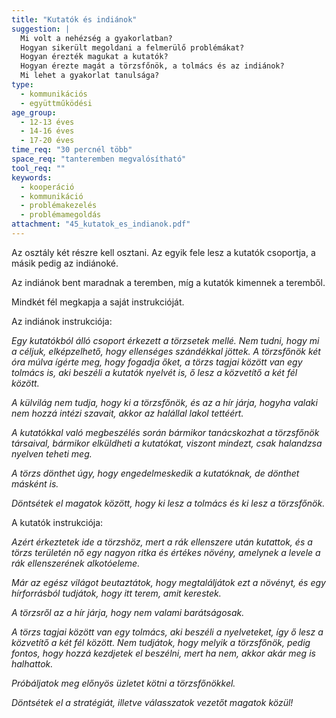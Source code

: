 ```yaml
---
title: "Kutatók és indiánok"
suggestion: | 
  Mi volt a nehézség a gyakorlatban?
  Hogyan sikerült megoldani a felmerülő problémákat?
  Hogyan érezték magukat a kutatók?
  Hogyan érezte magát a törzsfőnök, a tolmács és az indiánok?
  Mi lehet a gyakorlat tanulsága?
type:
  - kommunikációs
  - együttműködési
age_group:
  - 12-13 éves
  - 14-16 éves
  - 17-20 éves
time_req: "30 percnél több"
space_req: "tanteremben megvalósítható"
tool_req: ""
keywords: 
  - kooperáció
  - kommunikáció
  - problémakezelés
  - problémamegoldás
attachment: "45_kutatok_es_indianok.pdf"
---
```


Az osztály két részre kell osztani. Az egyik fele lesz a kutatók csoportja, a másik pedig az indiánoké.

Az indiánok bent maradnak a teremben, míg a kutatók kimennek a teremből.

Mindkét fél megkapja a saját instrukcióját.

Az indiánok instrukciója:

 _Egy kutatókból álló csoport érkezett a törzsetek mellé. Nem tudni, hogy mi a céljuk, elképzelhető, hogy ellenséges szándékkal jöttek. A törzsfőnök két óra múlva ígérte meg, hogy fogadja őket, a törzs tagjai között van egy tolmács is, aki beszéli a kutatók nyelvét is, ő lesz a közvetítő a két fél között._

 _A külvilág nem tudja, hogy ki a törzsfőnök, és az a hír járja, hogyha valaki nem hozzá intézi szavait, akkor az halállal lakol tettéért._

 _A kutatókkal való megbeszélés során bármikor tanácskozhat a törzsfőnök társaival, bármikor elküldheti a kutatókat, viszont mindezt, csak halandzsa nyelven teheti meg._

 _A törzs dönthet úgy, hogy engedelmeskedik a kutatóknak, de dönthet másként is._

 _Döntsétek el magatok között, hogy ki lesz a tolmács és ki lesz a törzsfőnök._

A kutatók instrukciója:

 _Azért érkeztetek ide a törzshöz, mert a rák ellenszere után kutattok, és a törzs területén nő egy nagyon ritka és értékes növény, amelynek a levele a rák ellenszerének alkotóeleme._

 _Már az egész világot beutaztátok, hogy megtaláljátok ezt a növényt, és egy hírforrásból tudjátok, hogy itt terem, amit kerestek._

 _A törzsről az a hír járja, hogy nem valami barátságosak._

 _A törzs tagjai között van egy tolmács, aki beszéli a nyelveteket, így ő lesz a közvetítő a két fél között. Nem tudjátok, hogy melyik a törzsfőnök, pedig fontos, hogy hozzá kezdjetek el beszélni, mert ha nem, akkor akár meg is halhattok._

 _Próbáljatok meg előnyös üzletet kötni a törzsfőnökkel._

 _Döntsétek el a stratégiát, illetve válasszatok vezetőt magatok közül!_
  
  
